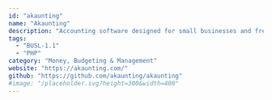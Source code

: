 ```yaml
---
id: "akaunting"
name: "Akaunting"
description: "Accounting software designed for small businesses and freelancers."
tags:
  - "BUSL-1.1"
  - "PHP"
category: "Money, Budgeting & Management"
website: "https://akaunting.com/"
github: "https://github.com/akaunting/akaunting"
#image: "/placeholder.svg?height=300&width=400"
---
```


